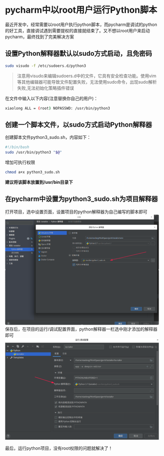 # pycharm中以root用户运行Python脚本
最近开发中，经常需要以root用户执行python脚本，而pycharm是调试的python的好工具，直接调试遇到需要提权的直接就结束了。又不想以root用户来启动pycharm，最终找到了完美解决方案

## 设置Python解释器默认以sudo方式启动，且免密码
```bash
sudo visudo -f /etc/sudoers.d/python3
```
> 注意用visudo来编辑sudoers.d中的文件，它具有安全检查功能。使用vim等其他编辑器可能导致文件配置失败，无法使用sudo命令，出现sudo解析失败,无法初始化策略插件错误

在文件中输入以下内容(注意替换你自己的用户)：
```bash
xiaolong ALL = (root) NOPASSWD: /usr/bin/python3
```
## 创建一个脚本文件，以sudo方式启动Python解释器
创建脚本文件python3_sudo.sh，内容如下：
```bash
#!/bin/bash
sudo /usr/bin/python3 "$@"
```
增加可执行权限
```bash
chmod a+x python3_sudo.sh
```
**建议将该脚本放置到/usr/bin目录下**

## 在pycharm中设置为python3_sudo.sh为项目解释器
打开项目，选中设置页面，设置项目的python解释器为自己编写的脚本即可
![](./detail.png)
保存后，在项目的运行/调试配置界面，python解释器一栏选中刚才添加的解释器即可
![](./detail2.png)

最后，运行python项目，没有root权限的问题就解决了！


